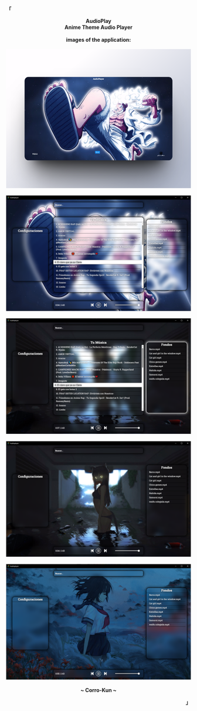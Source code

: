 <p align="left"><strong><samp>「</samp></strong></p>

<p align="center">
    <b>
        AudioPlay
        <br>
        Anime Theme Audio Player
        <br>
        <br>
        images of the application:
        <br>
        <br>
        <img src="public/present.png" alt="imagen">
        <br>
        <br>
        <img src="public/promicion1.png" alt="imagen">
        <br>
        <br>
        <img src="public/promicion2.png" alt="imagen">
        <br>
        <br>
        <img src="public/promicion3.png" alt="imagen">
        <br>
        <br>
        <img src="public/promocion4.png" alt="imagen">
        <br>
        <br>
        ~ Corro-Kun ~
    </b>
</p>

<p align="right"><strong><samp>」</samp></strong></p>

<br>
